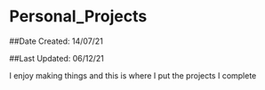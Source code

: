 # Personal_Projects
##Date Created: 14/07/21

##Last Updated: 06/12/21


I enjoy making things and this is where I put the projects I complete
